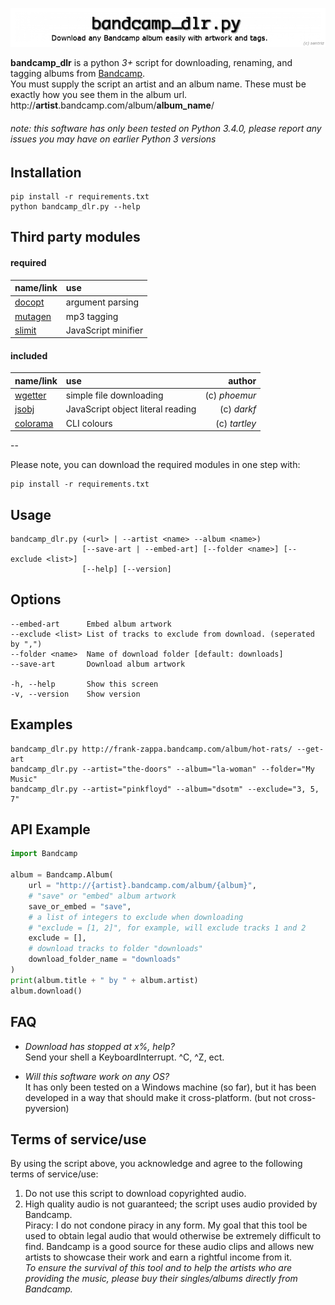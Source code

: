 
![!](.logo.png)

**bandcamp_dlr** is a python *3+* script for downloading, renaming, and tagging albums from [Bandcamp](http://bandcamp.com/).  
You must supply the script an artist and an album name. These must be exactly how you see them in the album url.  
http://**artist**.bandcamp.com/album/**album_name**/

###### note: this software has only been tested on Python 3.4.0, please report any issues you may have on earlier Python 3 versions

Installation
-----------
    pip install -r requirements.txt
    python bandcamp_dlr.py --help


Third party modules
-----

#### required ####

|name/link|use|
|:--|:--|
|[docopt](https://pypi.python.org/pypi/docopt)|argument parsing|
|[mutagen](https://pypi.python.org/pypi/mutagen)|mp3 tagging|
|[slimit](https://pypi.python.org/pypi/slimit)|JavaScript minifier|

#### included ####

|name/link|use|author|
|:--|:--|--:|
|[wgetter](https://pypi.python.org/pypi/wgetter)|simple file downloading|(c) *phoemur*|
|[jsobj](https://github.com/darkf/py-js-object-parser)|JavaScript object literal reading|(c) *darkf*|
|[colorama](https://pypi.python.org/pypi/colorama)|CLI colours|(c) *tartley*|

--

Please note, you can download the required modules in one step with:

    pip install -r requirements.txt

Usage
-----
    bandcamp_dlr.py (<url> | --artist <name> --album <name>)
                    [--save-art | --embed-art] [--folder <name>] [--exclude <list>]
                    [--help] [--version]

Options
-----
    --embed-art      Embed album artwork
    --exclude <list> List of tracks to exclude from download. (seperated by ",")
    --folder <name>  Name of download folder [default: downloads]
    --save-art       Download album artwork

    -h, --help       Show this screen
    -v, --version    Show version

Examples
-----
    bandcamp_dlr.py http://frank-zappa.bandcamp.com/album/hot-rats/ --get-art
    bandcamp_dlr.py --artist="the-doors" --album="la-woman" --folder="My Music"
    bandcamp_dlr.py --artist="pinkfloyd" --album="dsotm" --exclude="3, 5, 7"

API Example
-----
````python
import Bandcamp

album = Bandcamp.Album(
    url = "http://{artist}.bandcamp.com/album/{album}",
    # "save" or "embed" album artwork
    save_or_embed = "save",
    # a list of integers to exclude when downloading
    # "exclude = [1, 2]", for example, will exclude tracks 1 and 2
    exclude = [],
    # download tracks to folder "downloads"
    download_folder_name = "downloads"
)
print(album.title + " by " + album.artist)
album.download()
````

FAQ
-----

* *Download has stopped at x%, help?*  
    Send your shell a KeyboardInterrupt. ^C, ^Z, ect.

* *Will this software work on any OS?*  
    It has only been tested on a Windows machine (so far), but it has been developed in a way that should make it cross-platform. (but not cross-pyversion)

Terms of service/use
-----

By using the script above, you acknowledge and agree to the following terms of service/use:  
1.   Do not use this script to download copyrighted audio.  
2.   High quality audio is not guaranteed; the script uses audio provided by Bandcamp.  
Piracy: I do not condone piracy in any form. My goal that this tool be used to obtain legal audio that would otherwise be extremely difficult to find. Bandcamp is a good source for these audio clips and allows new artists to showcase their work and earn a rightful income from it.  
*To ensure the survival of this tool and to help the artists who are providing the music, please buy their singles/albums directly from Bandcamp.*  
